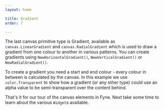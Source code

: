 ```yaml
---
layout: home

title: Gradient
order: 7

---
```


The last canvas primitive type is Gradient, available as
`canvas.LinearGradient` and `canvas.RadialGradient` which is used
to draw a gradient from one colour to another in various patterns.
You can create gradients using `NewHorizontalGradient()`,
`NewVerticalGradient()` or `NewRadialGradient()`.

To create a gradient you need a start and end colour - every colour
in between is calculated by the canvas. In this example we use 
`color.Transparent` to show how a gradient (or any other type) could
use an alpha value to be semi-transparent over the content behind.

That's it for our tour of the canvas elements in Fyne. Next take some 
time to learn about the various `Widget`s available.